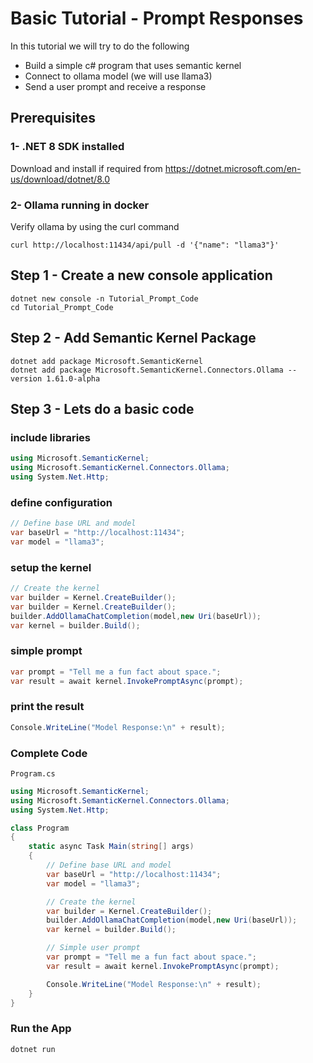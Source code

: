 # Basic Tutorial - Prompt Responses
In this tutorial we will try to do the following

- Build a simple c# program that uses semantic kernel
- Connect to ollama model (we will use llama3)
- Send a user prompt and receive a response

## Prerequisites
### 1- .NET 8 SDK installed
Download and install if required from https://dotnet.microsoft.com/en-us/download/dotnet/8.0
### 2- Ollama running in docker
Verify ollama by using the curl command
```
curl http://localhost:11434/api/pull -d '{"name": "llama3"}'
```

## Step 1 - Create a new console application
```
dotnet new console -n Tutorial_Prompt_Code
cd Tutorial_Prompt_Code
```
## Step 2 - Add Semantic Kernel Package

```
dotnet add package Microsoft.SemanticKernel
dotnet add package Microsoft.SemanticKernel.Connectors.Ollama --version 1.61.0-alpha
```

## Step 3 - Lets do a basic code
### include libraries
```csharp
using Microsoft.SemanticKernel;
using Microsoft.SemanticKernel.Connectors.Ollama;
using System.Net.Http;
```
### define configuration
```csharp
// Define base URL and model
var baseUrl = "http://localhost:11434";
var model = "llama3";
```

### setup the kernel
```csharp
// Create the kernel
var builder = Kernel.CreateBuilder();
var builder = Kernel.CreateBuilder();
builder.AddOllamaChatCompletion(model,new Uri(baseUrl));
var kernel = builder.Build();
```
### simple prompt
```csharp
var prompt = "Tell me a fun fact about space.";
var result = await kernel.InvokePromptAsync(prompt);
```

### print the result
```csharp
Console.WriteLine("Model Response:\n" + result);
```

### Complete Code
```Program.cs```

```csharp
using Microsoft.SemanticKernel;
using Microsoft.SemanticKernel.Connectors.Ollama;
using System.Net.Http;

class Program
{
    static async Task Main(string[] args)
    {
        // Define base URL and model
        var baseUrl = "http://localhost:11434";
        var model = "llama3";

        // Create the kernel
        var builder = Kernel.CreateBuilder();
        builder.AddOllamaChatCompletion(model,new Uri(baseUrl));
        var kernel = builder.Build();

        // Simple user prompt
        var prompt = "Tell me a fun fact about space.";
        var result = await kernel.InvokePromptAsync(prompt);

        Console.WriteLine("Model Response:\n" + result);
    }
}
```
### Run the App
```
dotnet run
```